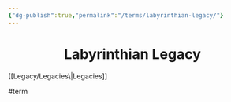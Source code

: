 ```yaml
---
{"dg-publish":true,"permalink":"/terms/labyrinthian-legacy/"}
---
```


<center><h1>Labyrinthian Legacy</h1></center>
[[Legacy/Legacies\|Legacies]]















#term 